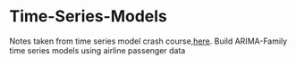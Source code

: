 # Time-Series-Models

Notes taken from time series model crash course,[here](https://www.youtube.com/playlist?list=PLKmQjl_R9bYd32uHImJxQSFZU5LPuXfQe).
 Build ARIMA-Family time series models using airline passenger data

